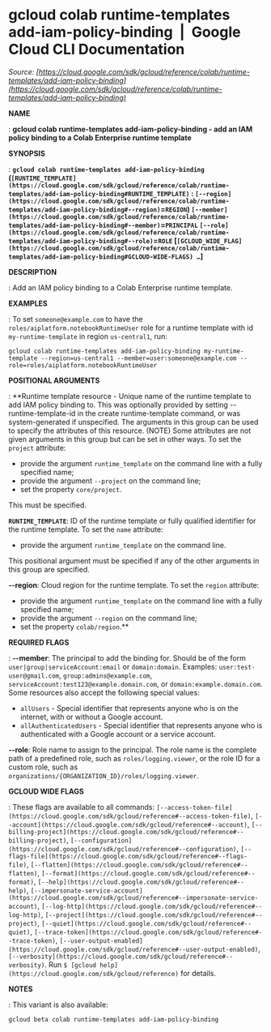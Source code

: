 # gcloud colab runtime-templates add-iam-policy-binding  |  Google Cloud CLI Documentation

*Source: [https://cloud.google.com/sdk/gcloud/reference/colab/runtime-templates/add-iam-policy-binding](https://cloud.google.com/sdk/gcloud/reference/colab/runtime-templates/add-iam-policy-binding)*

**NAME**

: **gcloud colab runtime-templates add-iam-policy-binding - add an IAM policy binding to a Colab Enterprise runtime template**

**SYNOPSIS**

: **`gcloud colab runtime-templates add-iam-policy-binding` (`[RUNTIME_TEMPLATE](https://cloud.google.com/sdk/gcloud/reference/colab/runtime-templates/add-iam-policy-binding#RUNTIME_TEMPLATE)` : `[--region](https://cloud.google.com/sdk/gcloud/reference/colab/runtime-templates/add-iam-policy-binding#--region)`=`REGION`) `[--member](https://cloud.google.com/sdk/gcloud/reference/colab/runtime-templates/add-iam-policy-binding#--member)`=`PRINCIPAL` `[--role](https://cloud.google.com/sdk/gcloud/reference/colab/runtime-templates/add-iam-policy-binding#--role)`=`ROLE` [`[GCLOUD_WIDE_FLAG](https://cloud.google.com/sdk/gcloud/reference/colab/runtime-templates/add-iam-policy-binding#GCLOUD-WIDE-FLAGS) …`]**

**DESCRIPTION**

: Add an IAM policy binding to a Colab Enterprise runtime template.

**EXAMPLES**

: To set `someone@example.com` to have the
`roles/aiplatform.notebookRuntimeUser` role for a runtime template
with id `my-runtime-template` in region `us-central1`,
run:

```
gcloud colab runtime-templates add-iam-policy-binding my-runtime-template --region=us-central1 --member=user:someone@example.com --role=roles/aiplatform.notebookRuntimeUser
```

**POSITIONAL ARGUMENTS**

: **Runtime template resource - Unique name of the runtime template to add IAM
policy binding to. This was optionally provided by setting --runtime-template-id
in the create runtime-template command, or was system-generated if unspecified.
The arguments in this group can be used to specify the attributes of this
resource. (NOTE) Some attributes are not given arguments in this group but can
be set in other ways.
To set the `project` attribute:

- provide the argument `runtime_template` on the command line with a
fully specified name;
- provide the argument `--project` on the command line;
- set the property `core/project`.

This must be specified.

**`RUNTIME_TEMPLATE`**:
ID of the runtime template or fully qualified identifier for the runtime
template.
To set the `name` attribute:

- provide the argument `runtime_template` on the command line.

This positional argument must be specified if any of the other arguments in this
group are specified.

**--region**:
Cloud region for the runtime template.
To set the `region` attribute:

- provide the argument `runtime_template` on the command line with a
fully specified name;
- provide the argument `--region` on the command line;
- set the property `colab/region`.**

**REQUIRED FLAGS**

: **--member**:
The principal to add the binding for. Should be of the form
`user|group|serviceAccount:email` or `domain:domain`.
Examples: `user:test-user@gmail.com`,
`group:admins@example.com`,
`serviceAccount:test123@example.domain.com`, or
`domain:example.domain.com`.
Some resources also accept the following special values:

- `allUsers` - Special identifier that represents anyone who is on the
internet, with or without a Google account.
- `allAuthenticatedUsers` - Special identifier that represents anyone
who is authenticated with a Google account or a service account.

**--role**:
Role name to assign to the principal. The role name is the complete path of a
predefined role, such as `roles/logging.viewer`, or the role ID for a
custom role, such as
`organizations/{ORGANIZATION_ID}/roles/logging.viewer`.

**GCLOUD WIDE FLAGS**

: These flags are available to all commands: `[--access-token-file](https://cloud.google.com/sdk/gcloud/reference#--access-token-file)`,
`[--account](https://cloud.google.com/sdk/gcloud/reference#--account)`, `[--billing-project](https://cloud.google.com/sdk/gcloud/reference#--billing-project)`,
`[--configuration](https://cloud.google.com/sdk/gcloud/reference#--configuration)`,
`[--flags-file](https://cloud.google.com/sdk/gcloud/reference#--flags-file)`,
`[--flatten](https://cloud.google.com/sdk/gcloud/reference#--flatten)`, `[--format](https://cloud.google.com/sdk/gcloud/reference#--format)`, `[--help](https://cloud.google.com/sdk/gcloud/reference#--help)`, `[--impersonate-service-account](https://cloud.google.com/sdk/gcloud/reference#--impersonate-service-account)`,
`[--log-http](https://cloud.google.com/sdk/gcloud/reference#--log-http)`,
`[--project](https://cloud.google.com/sdk/gcloud/reference#--project)`, `[--quiet](https://cloud.google.com/sdk/gcloud/reference#--quiet)`, `[--trace-token](https://cloud.google.com/sdk/gcloud/reference#--trace-token)`, `[--user-output-enabled](https://cloud.google.com/sdk/gcloud/reference#--user-output-enabled)`,
`[--verbosity](https://cloud.google.com/sdk/gcloud/reference#--verbosity)`.
Run `$ [gcloud help](https://cloud.google.com/sdk/gcloud/reference)` for details.

**NOTES**

: This variant is also available:

```
gcloud beta colab runtime-templates add-iam-policy-binding
```
